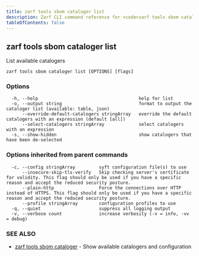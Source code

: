 ```yaml
---
title: zarf tools sbom cataloger list
description: Zarf CLI command reference for <code>zarf tools sbom cataloger list</code>.
tableOfContents: false
---
```


<!-- Page generated by Zarf; DO NOT EDIT -->

## zarf tools sbom cataloger list

List available catalogers

```
zarf tools sbom cataloger list [OPTIONS] [flags]
```

### Options

```
  -h, --help                                      help for list
  -o, --output string                             format to output the cataloger list (available: table, json)
      --override-default-catalogers stringArray   override the default catalogers with an expression (default [all])
      --select-catalogers stringArray             select catalogers with an expression
  -s, --show-hidden                               show catalogers that have been de-selected
```

### Options inherited from parent commands

```
  -c, --config stringArray         syft configuration file(s) to use
      --insecure-skip-tls-verify   Skip checking server's certificate for validity. This flag should only be used if you have a specific reason and accept the reduced security posture.
      --plain-http                 Force the connections over HTTP instead of HTTPS. This flag should only be used if you have a specific reason and accept the reduced security posture.
      --profile stringArray        configuration profiles to use
  -q, --quiet                      suppress all logging output
  -v, --verbose count              increase verbosity (-v = info, -vv = debug)
```

### SEE ALSO

* [zarf tools sbom cataloger](/commands/zarf_tools_sbom_cataloger/)	 - Show available catalogers and configuration


